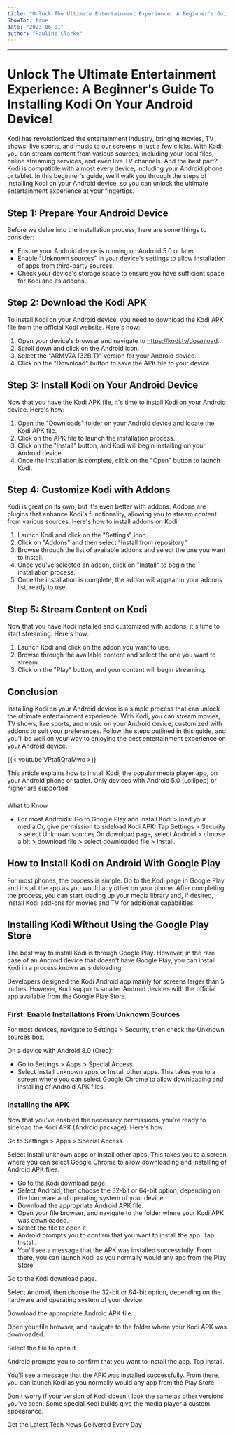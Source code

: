 ```yaml
---
title: "Unlock The Ultimate Entertainment Experience: A Beginner's Guide To Installing Kodi On Your Android Device!"
ShowToc: true 
date: "2023-06-01"
author: "Pauline Clarke"
---
```

*****
# Unlock The Ultimate Entertainment Experience: A Beginner's Guide To Installing Kodi On Your Android Device!

Kodi has revolutionized the entertainment industry, bringing movies, TV shows, live sports, and music to our screens in just a few clicks. With Kodi, you can stream content from various sources, including your local files, online streaming services, and even live TV channels. And the best part? Kodi is compatible with almost every device, including your Android phone or tablet. In this beginner's guide, we'll walk you through the steps of installing Kodi on your Android device, so you can unlock the ultimate entertainment experience at your fingertips.

## Step 1: Prepare Your Android Device

Before we delve into the installation process, here are some things to consider:

- Ensure your Android device is running on Android 5.0 or later.
- Enable "Unknown sources" in your device's settings to allow installation of apps from third-party sources.
- Check your device's storage space to ensure you have sufficient space for Kodi and its addons.

## Step 2: Download the Kodi APK

To install Kodi on your Android device, you need to download the Kodi APK file from the official Kodi website. Here's how:

1. Open your device's browser and navigate to https://kodi.tv/download.
2. Scroll down and click on the Android icon.
3. Select the "ARMV7A (32BIT)" version for your Android device.
4. Click on the "Download" button to save the APK file to your device.

## Step 3: Install Kodi on Your Android Device

Now that you have the Kodi APK file, it's time to install Kodi on your Android device. Here's how:

1. Open the "Downloads" folder on your Android device and locate the Kodi APK file.
2. Click on the APK file to launch the installation process.
3. Click on the "Install" button, and Kodi will begin installing on your Android device.
4. Once the installation is complete, click on the "Open" button to launch Kodi.

## Step 4: Customize Kodi with Addons

Kodi is great on its own, but it's even better with addons. Addons are plugins that enhance Kodi's functionality, allowing you to stream content from various sources. Here's how to install addons on Kodi:

1. Launch Kodi and click on the "Settings" icon.
2. Click on "Addons" and then select "Install from repository."
3. Browse through the list of available addons and select the one you want to install.
4. Once you've selected an addon, click on "Install" to begin the installation process.
5. Once the installation is complete, the addon will appear in your addons list, ready to use.

## Step 5: Stream Content on Kodi

Now that you have Kodi installed and customized with addons, it's time to start streaming. Here's how:

1. Launch Kodi and click on the addon you want to use.
2. Browse through the available content and select the one you want to stream.
3. Click on the "Play" button, and your content will begin streaming.

## Conclusion

Installing Kodi on your Android device is a simple process that can unlock the ultimate entertainment experience. With Kodi, you can stream movies, TV shows, live sports, and music on your Android device, customized with addons to suit your preferences. Follow the steps outlined in this guide, and you'll be well on your way to enjoying the best entertainment experience on your Android device.

{{< youtube VPta5QraMwo >}} 




This article explains how to install Kodi, the popular media player app, on your Android phone or tablet. Only devices with Android 5.0 (Lollipop) or higher are supported.

 
### 
What to Know
 
- For most Androids: Go to Google Play and install Kodi > load your media.Or, give permission to sideload Kodi APK: Tap Settings > Security > select Unknown sources.On download page, select Android > choose a bit > download file > select downloaded file > Install.

 
##   How to Install Kodi on Android With Google Play  
 

For most phones, the process is simple: Go to the Kodi page in Google Play and install the app as you would any other on your phone. After completing the process, you can start loading up your media library and, if desired, install Kodi add-ons for movies and TV for additional capabilities.

 
##   Installing Kodi Without Using the Google Play Store  
 

The best way to install Kodi is through Google Play. However, in the rare case of an Android device that doesn't have Google Play, you can install Kodi in a process known as sideloading.

 
Developers designed the Kodi Android app mainly for screens larger than 5 inches. However, Kodi supports smaller Android devices with the official app available from the Google Play Store.
 
###   First: Enable Installations From Unknown Sources  
 

For most devices, navigate to Settings > Security, then check the Unknown sources box.

 

On a device with Android 8.0 (Oreo):

 
- Go to Settings > Apps > Special Access.
 - Select Install unknown apps or Install other apps. This takes you to a screen where you can select Google Chrome to allow downloading and installing of Android APK files.

 
###   Installing the APK  
 

Now that you've enabled the necessary permissions, you're ready to sideload the Kodi APK (Android package). Here's how:

 

Go to Settings > Apps > Special Access.

 

Select Install unknown apps or Install other apps. This takes you to a screen where you can select Google Chrome to allow downloading and installing of Android APK files.

 
- Go to the Kodi download page.
 - Select Android, then choose the 32-bit or 64-bit option, depending on the hardware and operating system of your device.
 - Download the appropriate Android APK file.
 - Open your file browser, and navigate to the folder where your Kodi APK was downloaded.
 - Select the file to open it.
 - Android prompts you to confirm that you want to install the app. Tap Install.
 - You'll see a message that the APK was installed successfully. From there, you can launch Kodi as you normally would any app from the Play Store.

 

Go to the Kodi download page.

 

Select Android, then choose the 32-bit or 64-bit option, depending on the hardware and operating system of your device.

 

Download the appropriate Android APK file.

 

Open your file browser, and navigate to the folder where your Kodi APK was downloaded.

 

Select the file to open it.

 

Android prompts you to confirm that you want to install the app. Tap Install.

 

You'll see a message that the APK was installed successfully. From there, you can launch Kodi as you normally would any app from the Play Store.

 
Don't worry if your version of Kodi doesn't look the same as other versions you've seen. Some special Kodi builds give the media player a custom appearance.
 

Get the Latest Tech News Delivered Every Day




